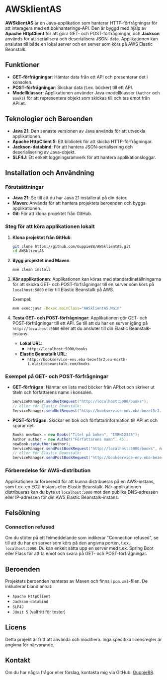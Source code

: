 # AWSklientAS

**AWSklientAS** är en Java-applikation som hanterar HTTP-förfrågningar för att interagera med ett bokhanterings-API. Den är byggd med hjälp av **Apache HttpClient** för att göra GET- och POST-förfrågningar, och **Jackson** används för att serialisera och deserialisera JSON-data. Applikationen kan anslutas till både en lokal server och en server som körs på AWS Elastic Beanstalk.

## Funktioner

- **GET-förfrågningar**: Hämtar data från ett API och presenterar det i konsolen.
- **POST-förfrågningar**: Skickar data (t.ex. böcker) till ett API.
- **Modellklasser**: Applikationen använder Java-modellklasser (`Author` och `Books`) för att representera objekt som skickas till och tas emot från API:et.

## Teknologier och Beroenden

- **Java 21**: Den senaste versionen av Java används för att utveckla applikationen.
- **Apache HttpClient 5**: Ett bibliotek för att skicka HTTP-förfrågningar.
- **Jackson-databind**: För att hantera JSON-serialisering och deserialisering av Java-objekt.
- **SLF4J**: Ett enkelt loggningsramverk för att hantera applikationsloggar.

## Installation och Användning

### Förutsättningar

- **Java 21**: Se till att du har Java 21 installerat på din dator.
- **Maven**: Används för att hantera projektets beroenden och bygga applikationen.
- **Git**: För att klona projektet från GitHub.

### Steg för att köra applikationen lokalt

1. **Klona projektet från GitHub**:
    ```bash
    git clone https://github.com/Guppie88/AWSklientAS.git
    cd AWSklientAS
    ```

2. **Bygg projektet med Maven**:
    ```bash
    mvn clean install
    ```

3. **Kör applikationen**:
    Applikationen kan köras med standardinställningarna för att skicka GET- och POST-förfrågningar till en server som körs på `localhost:5000` eller till Elastic Beanstalk på AWS.

    Exempel:
    ```bash
    mvn exec:java -Dexec.mainClass="AWSklientAS.Main"
    ```

4. **Testa GET- och POST-förfrågningar**:
    Applikationen gör GET- och POST-förfrågningar till ett API. Se till att du har en server igång på `http://localhost:5000` eller att du ansluter till din Elastic Beanstalk-instans.

    - **Lokal URL**: 
      - `http://localhost:5000/books`
    - **Elastic Beanstalk URL**: 
      - `http://bookservice-env.eba-bezef5r2.eu-north-1.elasticbeanstalk.com/books`

### Exempel på GET- och POST-förfrågningar

- **GET-förfrågan**: Hämtar en lista med böcker från API:et och skriver ut titeln och författarens namn i konsolen.
    ```java
    ServiceManager.sendGetRequest("http://localhost:5000/books");
    // eller för Elastic Beanstalk:
    ServiceManager.sendGetRequest("http://bookservice-env.eba-bezef5r2.eu-north-1.elasticbeanstalk.com/books");
    ```

- **POST-förfrågan**: Skickar en bok och författarinformation till API:et och sparar det.
    ```java
    Books newBook = new Books("Titel på boken", "ISBN12345");
    Author author = new Author("Författarens namn", 45);
    newBook.setAuthor(author);
    ServiceManager.sendPostBookRequest("http://localhost:5000/books", newBook);
    // eller för Elastic Beanstalk:
    ServiceManager.sendPostBookRequest("http://bookservice-env.eba-bezef5r2.eu-north-1.elasticbeanstalk.com/books", newBook);
    ```

### Förberedelse för AWS-distribution

Applikationen är förberedd för att kunna distribueras på en AWS-instans, som t.ex. en EC2-instans eller Elastic Beanstalk. När applikationen distribueras kan du byta ut `localhost:5000` mot den publika DNS-adressen eller IP-adressen för din AWS Elastic Beanstalk-instans.

## Felsökning

### Connection refused

Om du stöter på ett felmeddelande som indikerar "Connection refused", se till att du har en server som körs på den angivna porten, t.ex. `localhost:5000`. Du kan enkelt sätta upp en server med t.ex. Spring Boot eller Flask för att ta emot och svara på GET- och POST-förfrågningar.

## Beroenden

Projektets beroenden hanteras av Maven och finns i `pom.xml`-filen. De inkluderar bland annat:
- `Apache HttpClient`
- `Jackson-databind`
- `SLF4J`
- `JUnit 5` (valfritt för tester)

## Licens

Detta projekt är fritt att använda och modifiera. Inga specifika licensregler är angivna för närvarande.

## Kontakt

Om du har några frågor eller förslag, kontakta mig via GitHub: [Guppie88](https://github.com/Guppie88).

